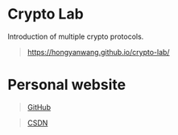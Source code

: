 # Crypto Lab

Introduction of multiple crypto protocols.

>https://hongyanwang.github.io/crypto-lab/

# Personal website

> [GitHub](https://github.com/hongyanwang)

> [CSDN](https://blog.csdn.net/weixin_40862140)
